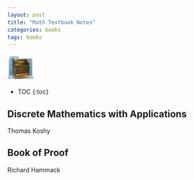 ```yaml
---
layout: post
title: "Math Textbook Notes"
categories: books
tags: books
---
```


<img src="https://github.com/sif/sif/raw/main/files/post_files/books_folder_v3_by_jasonh1234.jpg" width=60px />

* TOC
{:toc}

## Discrete Mathematics with Applications

Thomas Koshy



## Book of Proof 

Richard Hammack
